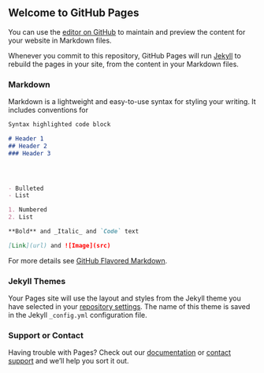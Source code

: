 ## Welcome to GitHub Pages

You can use the [editor on GitHub](https://github.com/vysingh/testseo/edit/master/index.md) to maintain and preview the content for your website in Markdown files.

Whenever you commit to this repository, GitHub Pages will run [Jekyll](https://jekyllrb.com/) to rebuild the pages in your site, from the content in your Markdown files.

<!--RoboAuditor embed code start-->
<center><div id="roboaudit"></div></center>
<script  id="growthrobo" src="https://d3ikwiixxizqwk.cloudfront.net/assets/site/js/v1.sitecheck.js" data-content="5555"></script>
<div id="growthembed" data-content="5555"></div>
<!--RoboAuditor embed code end-->

### Markdown

Markdown is a lightweight and easy-to-use syntax for styling your writing. It includes conventions for

```markdown
Syntax highlighted code block

# Header 1
## Header 2
### Header 3




- Bulleted
- List

1. Numbered
2. List

**Bold** and _Italic_ and `Code` text

[Link](url) and ![Image](src)
```

For more details see [GitHub Flavored Markdown](https://guides.github.com/features/mastering-markdown/).

### Jekyll Themes

Your Pages site will use the layout and styles from the Jekyll theme you have selected in your [repository settings](https://github.com/vysingh/testseo/settings). The name of this theme is saved in the Jekyll `_config.yml` configuration file.

### Support or Contact

Having trouble with Pages? Check out our [documentation](https://help.github.com/categories/github-pages-basics/) or [contact support](https://github.com/contact) and we’ll help you sort it out.

